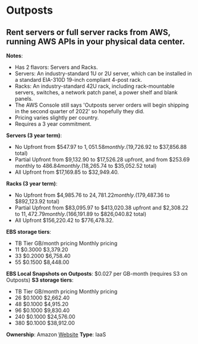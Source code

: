 # Outposts

## Rent servers or full server racks from AWS, running AWS APIs in your physical data center.

**Notes**:

- Has 2 flavors: Servers and Racks.
- Servers: An industry-standard 1U or 2U server, which can be installed in a standard EIA-310D 19-inch compliant 4-post rack.
- Racks: An industry-standard 42U rack, including rack-mountable servers, switches, a network patch panel, a power shelf and blank panels.
- The AWS Console still says 'Outposts server orders will begin shipping in the second quarter of 2022' so hopefully they did.
- Pricing varies slightly per country.
- Requires a 3 year commitment.

**Servers (3 year term)**:

- No Upfront from $547.97 to $1,051.58 monthly. ($19,726.92 to $37,856.88 total)
- Partial Upfront from $9,132.90 to $17,526.28 upfront, and from $253.69 monthly to $486.84 monthly. ($18,265.74 to $35,052.52 total)
- All Upfront from $17,169.85 to $32,949.40.

**Racks (3 year term)**:

- No Upfront from $4,985.76 to $24,781.22 monthly. ($179,487.36 to $892,123.92 total)
- Partial Upfront from $83,095.97 to $413,020.38 upfront and $2,308.22 to $11,472.79 monthly. ($166,191.89 to $826,040.82 total)
- All Upfront $156,220.42 to $776,478.32.

**EBS storage tiers**:

- TB Tier GB/month pricing Monthly pricing
- 11 $0.3000 $3,379.20
- 33  $0.2000 $6,758.40
- 55  $0.1500 $8,448.00

**EBS Local Snapshots on Outposts**: $0.027 per GB-month (requires S3 on Outposts)
**S3 storage tiers**:

- TB Tier GB/month pricing Monthly pricing
- 26 $0.1000 $2,662.40
- 48 $0.1000 $4,915.20
- 96 $0.1000 $9,830.40
- 240 $0.1000 $24,576.00
- 380 $0.1000 $38,912.00

**Ownership**: Amazon
[Website](https://aws.amazon.com/outposts/)
**Type**: IaaS

